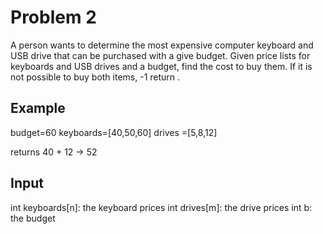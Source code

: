 # Problem 2

A person wants to determine the most expensive computer keyboard and USB drive that can be purchased with a give budget. Given price lists for keyboards and USB drives and a budget, find the cost to buy them. If it is not possible to buy both items, -1 return .

## Example

budget=60
keyboards=[40,50,60]
drives =[5,8,12]

returns 40 + 12 -> 52

## Input

int keyboards[n]: the keyboard prices
int drives[m]: the drive prices
int b: the budget
